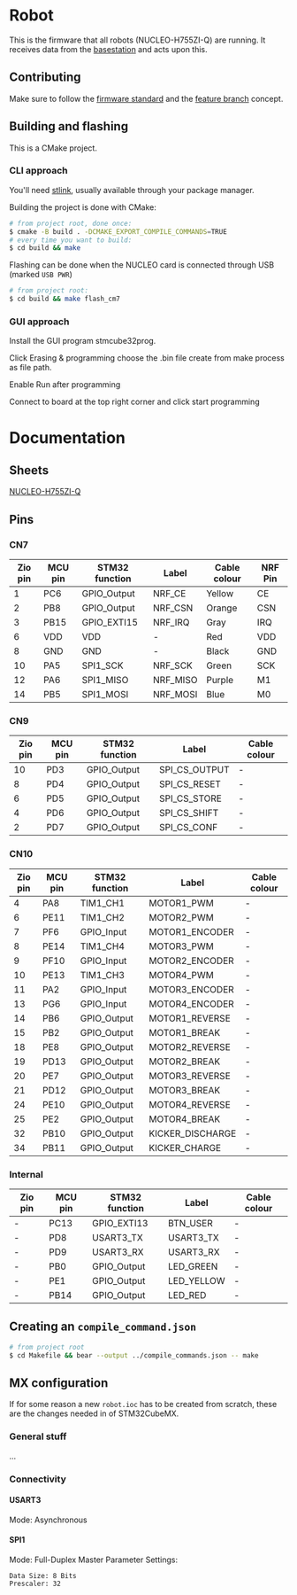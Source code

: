 # Robot
This is the firmware that all robots (NUCLEO-H755ZI-Q) are running. It receives data from the [basestation](https://github.com/LiU-SeeGoals/basestation) and acts upon this.

## Contributing
Make sure to follow the [firmware standard](https://github.com/LiU-SeeGoals/wiki/wiki/1.-Processes-&-Standards#seegoal---firmware-standard) and the [feature branch](https://github.com/LiU-SeeGoals/wiki/wiki/1.-Processes-&-Standards#feature-branch-integration) concept.

## Building and flashing
This is a CMake project.

### CLI approach
You'll need [stlink](https://github.com/stlink-org/stlink#installation), usually available through your package manager.

Building the project is done with CMake:
~~~bash
# from project root, done once:
$ cmake -B build . -DCMAKE_EXPORT_COMPILE_COMMANDS=TRUE
# every time you want to build:
$ cd build && make
~~~

Flashing can be done when the NUCLEO card is connected through USB (marked `USB PWR`)
~~~bash
# from project root:
$ cd build && make flash_cm7
~~~

### GUI approach
Install the GUI program stmcube32prog.

Click Erasing & programming choose the .bin file create from make process as file path.

Enable Run after programming

Connect to board at the top right corner and click start programming

# Documentation

## Sheets
[NUCLEO-H755ZI-Q](https://www.st.com/resource/en/user_manual/um2408-stm32h7-nucleo144-boards-mb1363-stmicroelectronics.pdf)

## Pins

### CN7

| Zio pin | MCU pin | STM32 function | Label    | Cable colour | NRF Pin |
| ------- | ------- | -------------- | -------- | ------------ | ------- |
| 1       | PC6     | GPIO_Output    | NRF_CE   | Yellow       | CE      |
| 2       | PB8     | GPIO_Output    | NRF_CSN  | Orange       | CSN     |
| 3       | PB15    | GPIO_EXTI15    | NRF_IRQ  | Gray         | IRQ     |
| 6       | VDD     | VDD            | -        | Red          | VDD     |
| 8       | GND     | GND            | -        | Black        | GND     |
| 10      | PA5     | SPI1_SCK       | NRF_SCK  | Green        | SCK     |
| 12      | PA6     | SPI1_MISO      | NRF_MISO | Purple       | M1      |
| 14      | PB5     | SPI1_MOSI      | NRF_MOSI | Blue         | M0      |

### CN9

| Zio pin | MCU pin | STM32 function | Label         | Cable colour |
| ------- | ------- | -------------- | ------------- | ------------ |
| 10      | PD3     | GPIO_Output    | SPI_CS_OUTPUT | -            |
| 8       | PD4     | GPIO_Output    | SPI_CS_RESET  | -            |
| 6       | PD5     | GPIO_Output    | SPI_CS_STORE  | -            |
| 4       | PD6     | GPIO_Output    | SPI_CS_SHIFT  | -            |
| 2       | PD7     | GPIO_Output    | SPI_CS_CONF   | -            |

### CN10
| Zio pin | MCU pin | STM32 function | Label            | Cable colour |
|---------|---------|----------------|------------------|--------------|
| 4       | PA8     | TIM1_CH1       | MOTOR1_PWM       | -            |
| 6       | PE11    | TIM1_CH2       | MOTOR2_PWM       | -            |
| 7       | PF6     | GPIO_Input     | MOTOR1_ENCODER   | -            |
| 8       | PE14    | TIM1_CH4       | MOTOR3_PWM       | -            |
| 9       | PF10    | GPIO_Input     | MOTOR2_ENCODER   | -            |
| 10      | PE13    | TIM1_CH3       | MOTOR4_PWM       | -            |
| 11      | PA2     | GPIO_Input     | MOTOR3_ENCODER   | -            |
| 13      | PG6     | GPIO_Input     | MOTOR4_ENCODER   | -            |
| 14      | PB6     | GPIO_Output    | MOTOR1_REVERSE   | -            |
| 15      | PB2     | GPIO_Output    | MOTOR1_BREAK     | -            |
| 18      | PE8     | GPIO_Output    | MOTOR2_REVERSE   | -            |
| 19      | PD13    | GPIO_Output    | MOTOR2_BREAK     | -            |
| 20      | PE7     | GPIO_Output    | MOTOR3_REVERSE   | -            |
| 21      | PD12    | GPIO_Output    | MOTOR3_BREAK     | -            |
| 24      | PE10    | GPIO_Output    | MOTOR4_REVERSE   | -            |
| 25      | PE2     | GPIO_Output    | MOTOR4_BREAK     | -            |
| 32      | PB10    | GPIO_Output    | KICKER_DISCHARGE | -            |
| 34      | PB11    | GPIO_Output    | KICKER_CHARGE    | -            |

### Internal
| Zio pin | MCU pin | STM32 function | Label          | Cable colour |
|---------|---------|----------------|----------------|--------------|
| -       | PC13    | GPIO_EXTI13    | BTN_USER       | -            |
| -       | PD8     | USART3_TX      | USART3_TX      | -            |
| -       | PD9     | USART3_RX      | USART3_RX      | -            |
| -       | PB0     | GPIO_Output    | LED_GREEN      | -            |
| -       | PE1     | GPIO_Output    | LED_YELLOW     | -            |
| -       | PB14    | GPIO_Output    | LED_RED        | -            |

## Creating an `compile_command.json`
~~~bash
# from project root
$ cd Makefile && bear --output ../compile_commands.json -- make
~~~

## MX configuration
If for some reason a new `robot.ioc` has to be created from scratch, these are the changes needed in of STM32CubeMX.

### General stuff
...

### Connectivity

#### USART3
Mode: Asynchronous

#### SPI1
Mode: Full-Duplex Master
Parameter Settings:
~~~
Data Size: 8 Bits
Prescaler: 32
~~~


